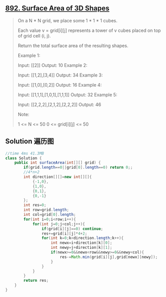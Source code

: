 ## [892. Surface Area of 3D Shapes](https://leetcode-cn.com/problems/surface-area-of-3d-shapes/)

> On a N * N grid, we place some 1 * 1 * 1 cubes.
>
> Each value v = grid[i][j] represents a tower of v cubes placed on top of grid cell (i, j).
>
> Return the total surface area of the resulting shapes.
>
>  
>
> Example 1:
>
> Input: [[2]]
> Output: 10
> Example 2:
>
> Input: [[1,2],[3,4]]
> Output: 34
> Example 3:
>
> Input: [[1,0],[0,2]]
> Output: 16
> Example 4:
>
> Input: [[1,1,1],[1,0,1],[1,1,1]]
> Output: 32
> Example 5:
>
> Input: [[2,2,2],[2,1,2],[2,2,2]]
> Output: 46
>
>
> Note:
>
> 1 <= N <= 50
> 0 <= grid[i][j] <= 50
>



## Solution 遍历图

```java
//time 4ms 41.3MB
class Solution {
    public int surfaceArea(int[][] grid) {
        if(grid.length==0||grid[0].length==0) return 0;;
        //4*n+2
        int direction[][]=new int[][]{
            {-1,0},
            {1,0},
            {0,1},
            {0,-1}
        };
        int res=0;
        int row=grid.length;
        int col=grid[0].length;
        for(int i=0;i<row;i++){
            for(int j=0;j<col;j++){
                if(grid[i][j]==0) continue;
                res+=grid[i][j]*4+2;
                for(int k=0;k<direction.length;k++){
                    int newx=i+direction[k][0];
                    int newy=j+direction[k][1];
                    if(newx>=0&&newx<row&&newy>=0&&newy<col){
                        res-=Math.min(grid[i][j],grid[newx][newy]);
                    }
                }
            }
        }
        return res;
    }
}
```


